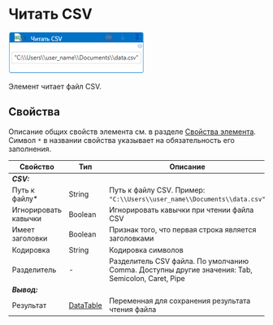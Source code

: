 # Читать CSV

![](<../../../../.gitbook/assets/read_csv.png>)

Элемент читает файл CSV.

## Свойства
Описание общих свойств элемента см. в разделе [Свойства элемента](https://docs.primo-rpa.ru/primo-rpa/primo-studio/process/elements#svoistva-elementa).\
Символ `*` в названии свойства указывает на обязательность его заполнения.

| Свойство             | Тип                   | Описание                                      |
| -------------------- | --------------------- | --------------------------------------------- |
| ***CSV:*** | |  |
| Путь к файлу\* | String | Путь к файлу CSV. Пример: `"C:\\Users\\user_name\\Documents\\data.csv"` |
| Игнорировать кавычки | Boolean | Игнорировать кавычки при чтении файла CSV |
| Имеет заголовки | Boolean | Признак того, что первая строка является заголовками |
| Кодировка | String | Кодировка символов |
| Разделитель | - | Разделитель CSV файла. По умолчанию Comma. Доступны другие значения: Tab, Semicolon, Caret, Pipe |
| ***Вывод:*** | |  |
| Результат | [DataTable](https://learn.microsoft.com/ru-ru/dotnet/api/system.data.datatable?view=net-7.0) | Переменная для сохранения результата чтения файла |
